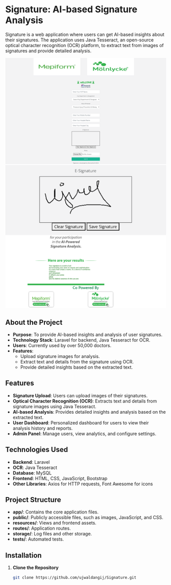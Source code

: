 # Signature: AI-based Signature Analysis

Signature is a web application where users can get AI-based insights about their signatures. The application uses Java Tesseract, an open-source optical character recognition (OCR) platform, to extract text from images of signatures and provide detailed analysis.


![Signature login](public/git/login.png)
![Signature signature](public/git/signature.png)
![Signature ai](public/git/ai.png)
## About the Project

- **Purpose**: To provide AI-based insights and analysis of user signatures.
- **Technology Stack**: Laravel for backend, Java Tesseract for OCR.
- **Users**: Currently used by over 50,000 doctors.
- **Features**:
  - Upload signature images for analysis.
  - Extract text and details from the signature using OCR.
  - Provide detailed insights based on the extracted text.

## Features

- **Signature Upload**: Users can upload images of their signatures.
- **Optical Character Recognition (OCR)**: Extracts text and details from signature images using Java Tesseract.
- **AI-based Analysis**: Provides detailed insights and analysis based on the extracted text.
- **User Dashboard**: Personalized dashboard for users to view their analysis history and reports.
- **Admin Panel**: Manage users, view analytics, and configure settings.

## Technologies Used

- **Backend**: Laravel
- **OCR**: Java Tesseract
- **Database**: MySQL
- **Frontend**: HTML, CSS, JavaScript, Bootstrap
- **Other Libraries**: Axios for HTTP requests, Font Awesome for icons

## Project Structure

- **app/**: Contains the core application files.
- **public/**: Publicly accessible files, such as images, JavaScript, and CSS.
- **resources/**: Views and frontend assets.
- **routes/**: Application routes.
- **storage/**: Log files and other storage.
- **tests/**: Automated tests.

## Installation

1. **Clone the Repository**

   ```bash
   git clone https://github.com/ujwaldangij/Signature.git
